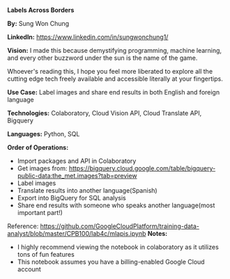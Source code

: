 **Labels Across Borders**

**By:** Sung Won Chung

**LinkedIn:** https://www.linkedin.com/in/sungwonchung1/

**Vision:** I made this because demystifying programming, machine learning, and every other buzzword under the sun is the name of the game.

Whoever's reading this, I hope you feel more liberated to explore all the cutting edge tech freely available and accessible literally at your fingertips.

**Use Case:** Label images and share end results in both English and foreign language

**Technologies:** Colaboratory, Cloud Vision API, Cloud Translate API, Bigquery

**Languages:** Python, SQL

**Order of Operations:**

* Import packages and API in Colaboratory
* Get images from: https://bigquery.cloud.google.com/table/bigquery-public-data:the_met.images?tab=preview
* Label images
* Translate results into another language(Spanish)
* Export into BigQuery for SQL analysis
* Share end results with someone who speaks another language(most important part!)

Reference: https://github.com/GoogleCloudPlatform/training-data-analyst/blob/master/CPB100/lab4c/mlapis.ipynb
**Notes:**
* I highly recommend viewing the notebook in colaboratory as it utilizes tons of fun features
* This notebook assumes you have a billing-enabled Google Cloud account
